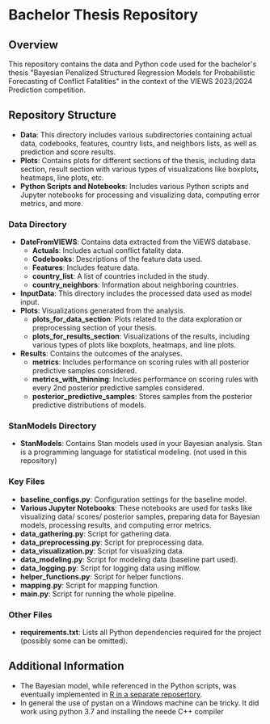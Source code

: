# Bachelor Thesis Repository

## Overview
This repository contains the data and Python code used for the bachelor's thesis "Bayesian Penalized Structured Regression Models for Probabilistic Forecasting of Conflict Fatalities"  in the context of the VIEWS 2023/2024 Prediction competition.
## Repository Structure
- **Data**: This directory includes various subdirectories containing actual data, codebooks, features, country lists, and neighbors lists, as well as prediction and score results.
- **Plots**: Contains plots for different sections of the thesis, including data section, result section with various types of visualizations like boxplots, heatmaps, line plots, etc.
- **Python Scripts and Notebooks**: Includes various Python scripts and Jupyter notebooks for processing and visualizing data, computing error metrics, and more.
### Data Directory
- **DateFromVIEWS**: Contains data extracted from the ViEWS database.
  - **Actuals**: Includes actual conflict fatality data.
  - **Codebooks**: Descriptions of the feature data used.
  - **Features**: Includes feature data.
  - **country_list**: A list of countries included in the study.
  - **country_neighbors**: Information about neighboring countries.
- **InputData**: This directory includes the processed data used as model input.
- **Plots**: Visualizations generated from the analysis.
  - **plots_for_data_section**: Plots related to the data exploration or preprocessing section of your thesis.
  - **plots_for_results_section**: Visualizations of the results, including various types of plots like boxplots, heatmaps, and line plots.
- **Results**: Contains the outcomes of the analyses.
  - **metrics**: Includes performance on scoring rules with all posterior predictive samples considered.
  - **metrics_with_thinning**: Includes performance on scoring rules with every 2nd posterior predictive samples considered.
  - **posterior_predictive_samples**: Stores samples from the posterior predictive distributions of models.
### StanModels Directory
- **StanModels**: Contains Stan models used in your Bayesian analysis. Stan is a programming language for statistical modeling. (not used in this repository)
### Key Files
- **baseline_configs.py**: Configuration settings for the baseline model.
- **Various Jupyter Notebooks**: These notebooks are used for tasks like visualizing data/ scores/ posterior samples, preparing data for Bayesian models, processing results, and computing error metrics.
- **data_gathering.py**: Script for gathering data.
- **data_preprocessing.py**: Script for preprocessing data.
- **data_visualization.py**: Script for visualizing data.
- **data_modeling.py**: Script for modeling data (baseline part used).
- **data_logging.py**: Script for logging data using mlflow.
- **helper_functions.py**: Script for helper functions.
- **mapping.py**: Script for mapping function.
- **main.py**: Script for running the whole pipeline.
### Other Files
- **requirements.txt**: Lists all Python dependencies required for the project (possibly some can be omitted).
## Additional Information
- The Bayesian model, while referenced in the Python scripts, was eventually implemented in [R in a separate reposertory](https://github.com/simondrauz/bachelor_thesis_RCode).
- In general the use of pystan on a Windows machine can be tricky. It did work using python 3.7 and installing the neede C++ compiler 